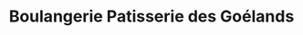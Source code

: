 ---
title: "Boulangerie Patisserie des Goélands"
url: /nimes/boulangerie-patisserie-des-goelands/
shop: boulangerie
---